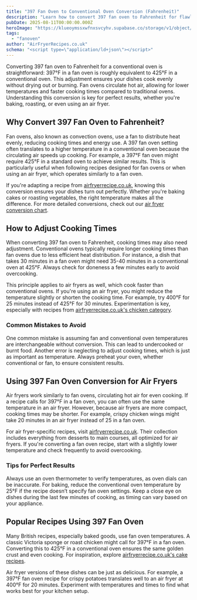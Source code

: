 ```yaml
---
title: "397 Fan Oven to Conventional Oven Conversion (Fahrenheit)"
description: "Learn how to convert 397 fan oven to Fahrenheit for flawless baking results with our simple guide. Get perfect oven temps every time!"
pubDate: 2025-08-11T00:00:00.000Z
heroImage: "https://klueoymssxwfnxsvcyhv.supabase.co/storage/v1/object/public/md/397-fan-oven-to-conventional-oven-conversion-fahrenheit-9afc1003.png"
tags:
  - "fanoven"
author: "AirFryerRecipes.co.uk"
schema: "<script type=\"application/ld+json\"></script>"
---
```


<p>Converting 397 fan oven to Fahrenheit for a conventional oven is straightforward: 397°F in a fan oven is roughly equivalent to 425°F in a conventional oven. This adjustment ensures your dishes cook evenly without drying out or burning. Fan ovens circulate hot air, allowing for lower temperatures and faster cooking times compared to traditional ovens. Understanding this conversion is key for perfect results, whether you're baking, roasting, or even using an air fryer.</p>

<h2>Why Convert 397 Fan Oven to Fahrenheit?</h2>
<p>Fan ovens, also known as convection ovens, use a fan to distribute heat evenly, reducing cooking times and energy use. A 397 fan oven setting often translates to a higher temperature in a conventional oven because the circulating air speeds up cooking. For example, a 397°F fan oven might require 425°F in a standard oven to achieve similar results. This is particularly useful when following recipes designed for fan ovens or when using an air fryer, which operates similarly to a fan oven.</p>
<p>If you're adapting a recipe from <a href=https://www.airfryerrecipe.co.uk/recipes>airfryerrecipe.co.uk</a>, knowing this conversion ensures your dishes turn out perfectly. Whether you're baking cakes or roasting vegetables, the right temperature makes all the difference. For more detailed conversions, check out our <a href=https://www.airfryerrecipe.co.uk/air-fryer-conversion-chart>air fryer conversion chart</a>.</p>

<h2>How to Adjust Cooking Times</h2>
<p>When converting 397 fan oven to Fahrenheit, cooking times may also need adjustment. Conventional ovens typically require longer cooking times than fan ovens due to less efficient heat distribution. For instance, a dish that takes 30 minutes in a fan oven might need 35-40 minutes in a conventional oven at 425°F. Always check for doneness a few minutes early to avoid overcooking.</p>
<p>This principle applies to air fryers as well, which cook faster than conventional ovens. If you're using an air fryer, you might reduce the temperature slightly or shorten the cooking time. For example, try 400°F for 25 minutes instead of 425°F for 30 minutes. Experimentation is key, especially with recipes from <a href=https://www.airfryerrecipe.co.uk/recipe-category/chicken>airfryerrecipe.co.uk's chicken category</a>.</p>

<h3>Common Mistakes to Avoid</h3>
<p>One common mistake is assuming fan and conventional oven temperatures are interchangeable without conversion. This can lead to undercooked or burnt food. Another error is neglecting to adjust cooking times, which is just as important as temperature. Always preheat your oven, whether conventional or fan, to ensure consistent results.</p>

<h2>Using 397 Fan Oven Conversion for Air Fryers</h2>
<p>Air fryers work similarly to fan ovens, circulating hot air for even cooking. If a recipe calls for 397°F in a fan oven, you can often use the same temperature in an air fryer. However, because air fryers are more compact, cooking times may be shorter. For example, crispy chicken wings might take 20 minutes in an air fryer instead of 25 in a fan oven.</p>
<p>For air fryer-specific recipes, visit <a href=https://www.airfryerrecipe.co.uk>airfryerrecipe.co.uk</a>. Their collection includes everything from desserts to main courses, all optimized for air fryers. If you're converting a fan oven recipe, start with a slightly lower temperature and check frequently to avoid overcooking.</p>

<h3>Tips for Perfect Results</h3>
<p>Always use an oven thermometer to verify temperatures, as oven dials can be inaccurate. For baking, reduce the conventional oven temperature by 25°F if the recipe doesn’t specify fan oven settings. Keep a close eye on dishes during the last few minutes of cooking, as timing can vary based on your appliance.</p>

<h2>Popular Recipes Using 397 Fan Oven</h2>
<p>Many British recipes, especially baked goods, use fan oven temperatures. A classic Victoria sponge or roast chicken might call for 397°F in a fan oven. Converting this to 425°F in a conventional oven ensures the same golden crust and even cooking. For inspiration, explore <a href=https://www.airfryerrecipe.co.uk/recipe-category/cakes>airfryerrecipe.co.uk's cake recipes</a>.</p>
<p>Air fryer versions of these dishes can be just as delicious. For example, a 397°F fan oven recipe for crispy potatoes translates well to an air fryer at 400°F for 20 minutes. Experiment with temperatures and times to find what works best for your kitchen setup.</p>